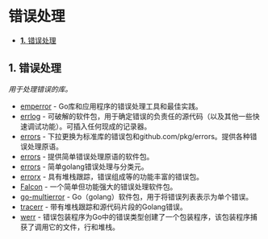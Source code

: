 # 错误处理

* [**1.** 错误处理](cuo-wu-chu-li.md#错误处理)

## 1. 错误处理 <a id="&#x9519;&#x8BEF;&#x5904;&#x7406;"></a>

_用于处理错误的库。_

* [emperror](https://github.com/emperror/emperror) - Go库和应用程序的错误处理工具和最佳实践。
* [errlog](https://github.com/snwfdhmp/errlog) - 可破解的软件包，用于确定错误的负责任的源代码（以及其他一些快速调试功能）。可插入任何现成的记录器。
* [errors](https://github.com/emperror/errors) - 下拉更换为标准库的错误包和github.com/pkg/errors。提供各种错误处理原语。
* [errors](https://github.com/pkg/errors) - 提供简单错误处理原语的软件包。
* [errors](https://github.com/neuronlabs/errors) - 简单golang错误处理与分类元。
* [errorx](https://github.com/joomcode/errorx) - 具有堆栈跟踪，错误组成等的功能丰富的错误包。
* [Falcon](https://github.com/SonicRoshan/falcon) - 一个简单但功能强大的错误处理软件包。
* [go-multierror](https://github.com/hashicorp/go-multierror) - Go（golang）软件包，用于将错误列表表示为单个错误。
* [tracerr](https://github.com/ztrue/tracerr) - 带有堆栈跟踪和源代码片段的Golang错误。
* [werr](https://github.com/txgruppi/werr) - 错误包装程序为Go中的错误类型创建了一个包装程序，该包装程序捕获了调用它的文件，行和堆栈。

